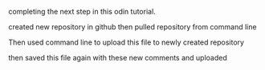 completing the next step in this odin tutorial.


created new repository in github then pulled repository from command line

Then used command line to upload this file to newly created repository

then saved this file again with these new comments and uploaded
